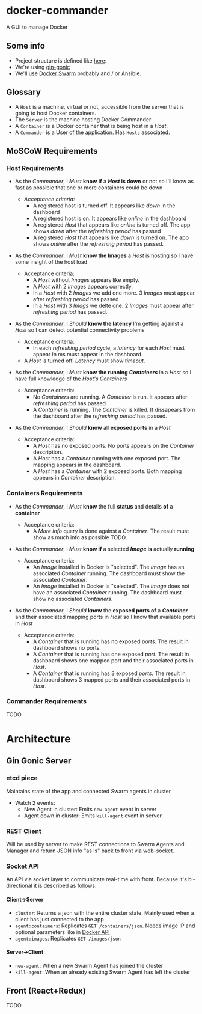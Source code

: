 docker-commander
=====
A GUI to manage Docker

## Some info
* Project structure is defined like [here](https://github.com/golang/go/wiki/GithubCodeLayout):
* We're using [gin-gonic](https://github.com/gin-gonic/gin)
* We'll use [Docker Swarm](https://github.com/docker/swarm) probably and / or Ansible.

## Glossary
* A `Host` is a machine, virtual or not, accessible from the server that is going to host Docker containers.
* The `Server` is the machine hosting Docker Commander
* A `Container` is a Docker container that is being host in a *Host*.
* A `Commander` is a User of the application. Has `Hosts` associated.

## MoSCoW Requirements

### Host Requirements
* As the *Commander*, I *Must* __know__ __if__ a __*Host* is down__ or not so I'll know as fast as possible that one or more containers could be down
  * *Acceptance criteria:*
    * A registered host is turned off. It appears like *down* in the dashboard
    * A registered host is on. It appears like *online* in the dashboard
    * A registered *Host* that appears like *online* is turned off. The app shows *down* after the *refreshing period* has passed
    * A registered *Host* that appears like *down* is turned on. The app shows *online* after the *refreshing period* has passed.


* As the *Commander*, I *Must* __know the Images__ a *Host* is hosting so I have some insight of the host load
  * Acceptance criteria:
    * A *Host* without *Images* appears like empty.
    * A *Host* with 2 *Images* appears correctly.
    * In a *Host* with 2 *Images* we add one more. 3 *Images* must appear after *refreshing period* has passed
    * In a *Host* with 3 *Imags* we delte one. 2 *Images* must appear after *refreshing period* has passed.


* As the *Commander*, I *Should* __know the latency__ I'm getting against a *Host* so I can detect potential connectivity problems
  * Acceptance criteria:
    * In each *refreshing period* cycle, a *latency* for each *Host* must appear in ms must appear in the dashboard.
   * A *Host* is turned off. *Latency* must show *timeout*.


* As the *Commander*, I *Must* __know the running *Containers*__ in a *Host* so I have full knowledge of the *Host's* *Containers*
  * Acceptance criteria:
    * No *Containers* are running. A *Container* is run. It appears after *refreshing period* has passed
    * A *Container* is running. The *Container* is killed. It dissapears from the dashboard after the *refreshing period* has passed.


* As the *Commander*, I *Should* __know__ all __exposed ports__ in a *Host*
  * Acceptance criteria:
    * A *Host* has no exposed ports. No ports appears on the *Container* description.
    * A *Host* has a *Container* running with one exposed port. The mapping appears in the dashboard.
    * A *Host* has a *Container* with 2 exposed ports. Both mapping appears in *Container* description.

### Containers Requirements
* As the *Commander*, I *Must* __know__ the full __status__ and details __of__ a __container__
  * Acceptance criteria:
    * A *More info* query is done against a *Container*. The result must show as much info as possible TODO.


* As the *Commander*, I *Must* __know if__ a selected __*Image* is__ actually __running__
  * Acceptance criteria:
    * An *Image* installed in Docker is "selected". The *Image* has an associated *Container* running. The dashboard must show the associated *Container*.
    * An *Image* installed in Docker is "selected". The *Image* does not have an associated *Container* running. The dashboard must show no associated *Containers*.


* As the *Commander*, I *Should* __know__ the __exposed ports of__ a __*Container*__ and their associated mapping ports in *Host* so I know that available ports in *Host*
  * Acceptance criteria:
    * A *Container* that is running has no exposed *ports*. The result in dashboard shows no ports.
    * A *Container* that is running has one exposed *port*. The result in dashboard shows one mapped port and their associated ports in *Host*.
    * A *Container* that is running has 3 exposed *ports*. The result in dashboard shows 3 mapped ports and their associated ports in *Host*.

### Commander Requirements
TODO


# Architecture

## Gin Gonic Server

### etcd piece

Maintains state of the app and connected Swarm agents in cluster

* Watch 2 events:
  * New Agent in cluster: Emits `new-agent` event in server
  * Agent down in cluster: Emits `kill-agent` event in server

### REST Client

Will be used by server to make REST connections to Swarm Agents and Manager and return JSON info "as is" back to front via web-socket.

### Socket API

An API via socket layer to communicate real-time with front. Because it's bi-directional it is described as follows:


#### Client->Server
  * `cluster`: Returns a json with the entire cluster state. Mainly used when a client has just connected to the app
  * `agent:containers`: Replicates `GET /containers/json`. Needs image IP and optional parameters like in [Docker API](https://docs.docker.com/engine/reference/api/docker_remote_api_v1.22/#list-volumes)
  * `agent:images`: Replicates `GET /images/json`

#### Server->Client
  * `new-agent`: When a new Swarm Agent has joined the cluster
  * `kill-agent`: When an already existing Swarm Agent has left the cluster

## Front (React+Redux)
TODO
